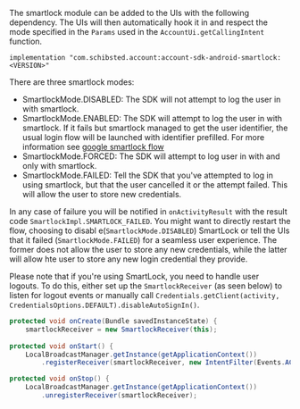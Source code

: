 The smartlock module can be added to the UIs with the following dependency. The UIs will then automatically hook it in and respect the mode specified in the `Params` used in the `AccountUi.getCallingIntent` function.

```
implementation "com.schibsted.account:account-sdk-android-smartlock:<VERSION>"
```

There are three smartlock modes:
- SmartlockMode.DISABLED: The SDK will not attempt to log the user in with smartlock. 
- SmartlockMode.ENABLED: The SDK will attempt to log the user in with smartlock. If it fails but smartlock managed to get the user identifier, the usual login flow will be launched 
with identifier prefilled. For more information see [google smartlock flow](https://developers.google.com/identity/smartlock-passwords/android/overview)
- SmartlockMode.FORCED: The SDK will attempt to log user in with and only with smartlock. 
- SmartlockMode.FAILED: Tell the SDK that you've attempted to log in using smartlock, but that the user cancelled it or the attempt failed. This will allow the user to store new credentials.

In any case of failure you will be notified in `onActivityResult` with the result code `SmartlockImpl.SMARTLOCK_FAILED`. You might want to directly restart the flow, choosing to disabl e(`SmartlockMode.DISABLED`) SmartLock or tell the UIs that it failed (`SmartlockMode.FAILED`) for a seamless user experience. The former does not allow the user to store any new credentials, while the latter will allow hte user to store any new login credential they provide.

Please note that if you're using SmartLock, you need to handle user logouts. To do this, either set up the `SmartlockReceiver` (as seen below) to listen for logout events or manually call `Credentials.getClient(activity, CredentialsOptions.DEFAULT).disableAutoSignIn()`.

```java
protected void onCreate(Bundle savedInstanceState) {
    smartlockReceiver = new SmartlockReceiver(this);
    
protected void onStart() {
    LocalBroadcastManager.getInstance(getApplicationContext())
        .registerReceiver(smartlockReceiver, new IntentFilter(Events.ACTION_USER_LOGOUT));

protected void onStop() {
    LocalBroadcastManager.getInstance(getApplicationContext())
        .unregisterReceiver(smartlockReceiver);
```
